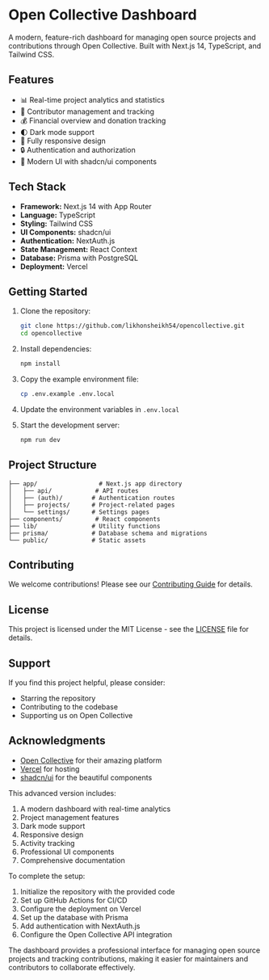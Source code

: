 # Open Collective Dashboard

A modern, feature-rich dashboard for managing open source projects and contributions through Open Collective. Built with Next.js 14, TypeScript, and Tailwind CSS.

## Features

- 📊 Real-time project analytics and statistics
- 👥 Contributor management and tracking
- 💰 Financial overview and donation tracking
- 🌓 Dark mode support
- 📱 Fully responsive design
- 🔒 Authentication and authorization
- 🎨 Modern UI with shadcn/ui components

## Tech Stack

- **Framework:** Next.js 14 with App Router
- **Language:** TypeScript
- **Styling:** Tailwind CSS
- **UI Components:** shadcn/ui
- **Authentication:** NextAuth.js
- **State Management:** React Context
- **Database:** Prisma with PostgreSQL
- **Deployment:** Vercel

## Getting Started

1. Clone the repository:
   ```bash
   git clone https://github.com/likhonsheikh54/opencollective.git
   cd opencollective
   ```

2. Install dependencies:
   ```bash
   npm install
   ```

3. Copy the example environment file:
   ```bash
   cp .env.example .env.local
   ```

4. Update the environment variables in `.env.local`

5. Start the development server:
   ```bash
   npm run dev
   ```

## Project Structure

```plaintext
├── app/                 # Next.js app directory
│   ├── api/            # API routes
│   ├── (auth)/        # Authentication routes
│   ├── projects/      # Project-related pages
│   └── settings/      # Settings pages
├── components/         # React components
├── lib/               # Utility functions
├── prisma/            # Database schema and migrations
└── public/            # Static assets
```

## Contributing

We welcome contributions! Please see our [Contributing Guide](CONTRIBUTING.md) for details.

## License

This project is licensed under the MIT License - see the [LICENSE](LICENSE) file for details.

## Support

If you find this project helpful, please consider:

- Starring the repository
- Contributing to the codebase
- Supporting us on Open Collective

## Acknowledgments

- [Open Collective](https://opencollective.com) for their amazing platform
- [Vercel](https://vercel.com) for hosting
- [shadcn/ui](https://ui.shadcn.com) for the beautiful components

This advanced version includes:

1. A modern dashboard with real-time analytics
2. Project management features
3. Dark mode support
4. Responsive design
5. Activity tracking
6. Professional UI components
7. Comprehensive documentation

To complete the setup:

1. Initialize the repository with the provided code
2. Set up GitHub Actions for CI/CD
3. Configure the deployment on Vercel
4. Set up the database with Prisma
5. Add authentication with NextAuth.js
6. Configure the Open Collective API integration

The dashboard provides a professional interface for managing open source projects and tracking contributions, making it easier for maintainers and contributors to collaborate effectively.
